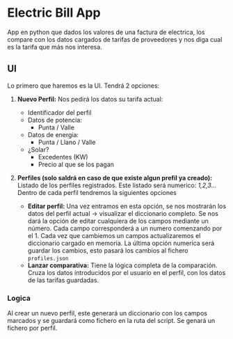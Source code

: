 # Electric Bill App
App en python que dados los valores de una factura de electrica, los compare con los datos cargados de tarifas de proveedores y nos diga cual es la tarifa que más nos interesa.

## UI
Lo primero que haremos es la UI. Tendrá 2 opciones:
1. **Nuevo Perfil:** Nos pedirá los datos su tarifa actual:
    - Identificador del perfil
    - Datos de potencia:
        - Punta / Valle
    - Datos de energia:
        - Punta / Llano / Valle
    - ¿Solar?
        - Excedentes (KW)
        - Precio al que se los pagan

2. **Perfiles (solo saldrá en caso de que existe algun prefil ya creado):** Listado de los perfiles registrados. Este listado será numerico: *1,2,3...* Dentro de cada perfil tendremos la siguientes opciones
    - **Editar perfil:** Una vez entramos en esta opción, se nos mostrarán los datos del perfil actual -> visualizar el diccionario completo. Se nos dará la opción de editar cualquiera de los campos mediante un número. Cada campo corresponderá a un numero comenzando por el 1. Cada vez que cambiemos un campos actualizaremos el diccionario cargado en memoria. La última opción numerica será guardar los cambios, esto pasará los cambios al fichero `profiles.json`
    - **Lanzar comparativa:** Tiene la lógica completa de la comparación. Cruza los datos introducidos por el usuario en el perfil, con los datos de las tarifas guardadas.

### Logica
Al crear un nuevo perfil, este generará un diccionario con los campos marcados y se guardará como fichero en la ruta del script. Se genará un fichero por perfil.

